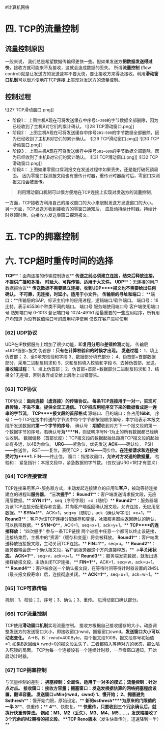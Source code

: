 #计算机网络 

# 四. TCP的流量控制
## 流量控制原因
一般来说， 我们总是希望数据传输得更快一些。但如果发送方**把数据发送得过快**，接收方就可能来不及接收，这就会造成数据的丢失。
所谓**流量控制** (flow control)就是让发送方的发送速率不要太快，要让接收方来得及接收。利用**滑动窗口机制**可以很方便地在TCP连接 上实现对发送方的流量控制。
## 控制过程
![[27 TCP滑动窗口.png]]
- 阶段1：
上图主机A现在可将发送缓存中序号`1~200`的字节数据全部删除，因为已经收到了主机B对它们的累计确认。
![[28 TCP滑动窗口.png]]
- 阶段2：
上图主机A现在可将发送缓存中序号`201~500`的字节数据全部删除，因为已经收到了主机B对它们的累计确认。
![[29 TCP滑动窗口.png]]
![[30 TCP滑动窗口.png]]
- 阶段3：
上图主机A现在可将发送缓存中序号`501~600`的字节数据全部删除，因为已经收到了主机B对它们的累计确认。
![[31 TCP滑动窗口.png]]
![[32 TCP滑动窗口.png]]
- 阶段4：
上图如果零窗口探测报文在发送过程中如果丢失，还是能打破死锁局面。
因为零窗口探测报文段也有重传计时器，重传计时器超时后，零窗口探测报文段会被重传。

> **利用滑动窗口机制可以很方便地在TCP连接上实现对发送方的流量控制**。

一方面，TCP接收方利用自己的接收窗口的大小来限制发送方发送窗口的大小。
另一方面，TCP发送方收到接收方的零窗口通知后， 应启动持续计时器。持续计时器超时后，向接收方发送零窗口探测报文。

# 五. TCP的拥塞控制




# 六. TCP超时重传时间的选择








**TCP****：面向连接的传输控制协议**
**传送之前必须建立连接，结束后释放连接，不提供广播和多播。**
**时延大、可靠传输、适用于大文件。**
**UDP****：无连接的用户数据报协议**
**传送数据不需要建立连接，收到UDP****报文也不需要给出任何确认。**
**不可靠，无连接，时延小，适用于小文件。**
**传输层的寻址和端口：**
**端口：**传输层的SAP，标识主机中的应用进程，逻辑端口/软件端口。
端口号：16比特，表示65536个种类不同的端口。
端口号
服务端使用端口号
客户端使用端口号
熟知端口号
0-1013
登记端口号
1024-49151
给最重要的一些应用程序，所有用户均知道
为没有数值端口号的应用程序使用
仅仅在客户进程使用

### [62] UDP协议
UDP在IP数据服务上增加了很少功能，即**复用分用**和**差错检测**功能。
传输层=UDP首部+报文
伪首部：**只有在计算校验和的时候才出现。**
**发送过程：**
1、填上伪首部；
2、全0填充检验和字段
3、数据部分填充部分；
4、伪首部+首部数据部分，采用二进制反码求和
5、求和反码填入校验和字段
6、去掉伪首部，发送。
**接收端过程：**
1、填上伪首部；
2、伪首部+首部+数据部分二进制反码求和
3、结果全1无差错，否则丢弃或交给上层附上出错警告。
  

### [63] TCP协议

TDP协议：**面向连接（虚连接）**的传输协议。
每条TCP连接用于一对一，实现可靠传输，不丢不重。**提供全双工通信**。
TCP把应用程序交下来的数据看成是**一连串的字节流**。
**TCP****报文段的首部格式**
源端口、目的端口：各占用**16bit**。
序号：一个TCP连接中传送的字节流中每个字节都按照顺序编号，本字段表示本报文段所发送数据的**第一个字节的序号**。
确认号：**期望**收到对方下一个报文段的第一个数据字节的序号。若确认号**为****N**，则证明序号N-1为止的所有数据都已经确认收到。
数据偏移（首部长度）：TCP报文段的数据起始处距离TCP报文段的起始处有多远，以4B为单位。
**URG**——紧急位，优先发送
**ACK**——确认位，
PSH——推送位，
RST——复位，表明TCP；
**SYN**——同步位。**在连接请求和连接接受时为****1.**
FIN——终止位。
窗口：指接收窗口，**允许对方发送的数据量**。
检验和：
紧急指针：本报文段中，紧急数据的字节数。（仅仅当URG=1时才有意义）
  

### [64] TCP连接管理
TCP连接采用客户-服务器方式，主动发起连接建立的应用叫**客户**，被动等待连接建立的进程叫**服务器**。
**“三次握手”：**
**Round1****：客户端发送请求报文段，无应用层数据。**
**SYN=1****，seq（序号字段）=x（随机）**
**Round2****：服务器端为该TCP连接分配缓存和变量，并向客户端返回确认报文段，允许连接，无应用层数据。**
**SYN=1****，ACK=1，seq=y（随机），ack（确认号字段）=x+1，**
**Round3****：客户为该TCP连接分配缓存和变量，冰箱服务器端返回确认的确认，可以携带数据。**
**SYN=0****，ACK=1，seq=x+1，ack=y+1。**
**TCP****的连接释放：**
“四次握手”
参与一条TCP链接 两个进程中任意一个都可以终止该链接，连接结束后，主机中的“资源”（缓存和变量）将会被释放。
**Round1****：客户端发送释放链接报文段，主动关闭TCP连接。**
**FIN=1****，seq=u。**
**Round2****：服务器端会送一个确认报文段，客户到服务器这个方向连接释放。**
**→半关闭状态。**
**ACK=1****，seq=v，ack=u+1。**
**Round3****：服务端发完数据，就发出连接释放报文段，主动关闭TCP连接。**
**FIN=1****，ACK=1，seq=w，ack=u+1。**
**Round4****：客户端会送一个确认报文段，在等待时间等待计时器设置的2MSL（最长报文段寿命）后，连接彻底关闭。**
**ACK=1****，seq=u+1，ack=w+1。**

### [65] TCP可靠传输
机制：1、校验；2、序号；3、确认；3、重传。
见滑动窗口确认部分。

### [66] TCP流量控制

TCP使用**滑动窗口机制**实现流量控制。
接收方根据自己接收缓存的大小，动态调整发送方的发送窗口大小，即接收窗口rwnd，拥塞窗口cwnd。**发送窗口大小可以动态变化。**
A→B，B：rwnd=400Byte，每个报文段100B，报文段序号初始值=1.
如果B返回给A rwnd=0的报文段丢失了，二者都陷入等待对方的状态，那么陷入死锁的局面。
TCP为每一个连接设有一个连续计时器，一旦零窗口通知，开始启动计时器。

### [67] TCP拥塞控制

与流量控制的差别：
**拥塞控制：**全局性，适用于一对多的模式；**流量控制**：针对点对点。
**接收窗口：**接收方容量；**拥塞窗口：**发送发根据估算的网络拥塞程度设置，翻译容量。 **发送窗口=Min{rwnd****，cwnd}**
**1****、慢开始；**
**2****、拥塞避免**
**Ssthresh****：慢开始门限，原始设定。**
**新的ssthresh****为原来的门限值的一半**
**3****、快重传；**
**4****、快恢复。**
**快重传，****只要收到三个冗余确认后，就执行快重传算法。**
例如：M1、M2（丢失）、M3、M4、M5……，发送端接收了3个冗余的M2期待的报文段。
**TCP Reno****版本****（发生快重传时，迅速降到一半）**

